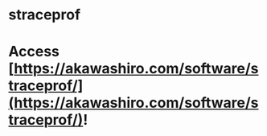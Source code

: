 # straceprof

# Access [https://akawashiro.com/software/straceprof/](https://akawashiro.com/software/straceprof/)!
